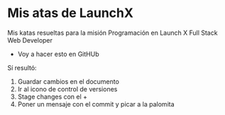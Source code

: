# Mis atas de LaunchX
Mis katas resueltas para la misión Programación en Launch X Full Stack Web Developer
- Voy a hacer esto en GitHUb

Sí resultó:

1) Guardar cambios en el documento
2) Ir al icono de control de versiones
3) Stage changes con el +
4) Poner un mensaje con el commit y picar a la palomita

